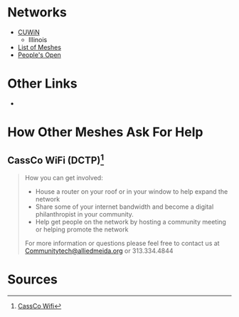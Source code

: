 # Networks
- [CUWiN](http://www.thefullwiki.org/Champaign-Urbana_Community_Wireless_Network)
	- Illinois
- [List of Meshes](https://sudoroom.org/wiki/Mesh/Other_mesh_projects#Red_Hook_Wifi_-_Brooklyn)
- [People's Open](https://peoplesopen.net/about/)
# Other Links
- 
# How Other Meshes Ask For Help
## CassCo WiFi (DCTP)[^1]
> How you can get involved:
> - House a router on your roof or in your window to help expand the network
> - Share some of your internet bandwidth and become a digital philanthropist in your community.
> - Help get people on the network by hosting a community meeting or helping promote the network
>
> For more information or questions please feel free to contact us at Communitytech@alliedmeida.org or 313.334.4844

# Sources
[^1]: [CassCo Wifi](https://www.alliedmedia.org/dctp/casscowifi)
[^2]: [Example Peering Agreement](https://www.freenetworks.org/peering/)
[^3]: [DMCA Safe Harbor](http://digital-law-online.info/lpdi1.0/treatise33.html)
[^4]: [List of CWNs](https://en.wikipedia.org/wiki/List_of_wireless_community_networks_by_region)
[^5]: [Broadband Penetration in Boston](https://broadbandmap.fcc.gov/#/area-summary?version=jun2017&type=county&geoid=25025&tech=acfow&speed=25_3&vlat=42.33152796412563&vlon=-71.09585830978654&vzoom=12.652219773455396)
